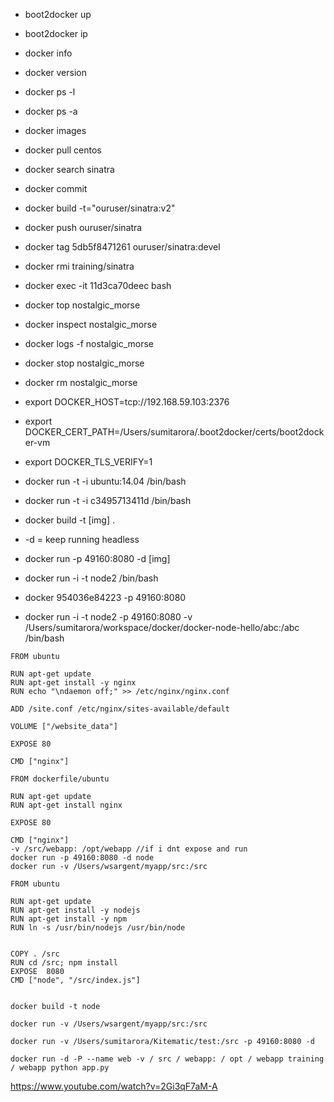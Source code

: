 * boot2docker up
* boot2docker ip
* docker info
* docker version
* docker ps -l
* docker ps -a


* docker images
* docker pull centos
* docker search sinatra
* docker commit
* docker build -t="ouruser/sinatra:v2"
* docker push ouruser/sinatra
* docker tag 5db5f8471261 ouruser/sinatra:devel
* docker rmi training/sinatra
* docker exec -it 11d3ca70deec bash

* docker top nostalgic_morse
* docker inspect nostalgic_morse
* docker logs -f nostalgic_morse
* docker stop nostalgic_morse
* docker rm nostalgic_morse

* export DOCKER_HOST=tcp://192.168.59.103:2376
* export DOCKER_CERT_PATH=/Users/sumitarora/.boot2docker/certs/boot2docker-vm
* export DOCKER_TLS_VERIFY=1

* docker run -t -i ubuntu:14.04 /bin/bash

* docker run -t -i c3495713411d /bin/bash

* docker build -t [img] .

* -d = keep running headless
* docker run -p 49160:8080 -d [img]

* docker run -i -t node2 /bin/bash

* docker 954036e84223 -p 49160:8080

* docker run -i -t node2 -p 49160:8080 -v /Users/sumitarora/workspace/docker/docker-node-hello/abc:/abc /bin/bash

```shell
FROM ubuntu

RUN apt-get update
RUN apt-get install -y nginx
RUN echo "\ndaemon off;" >> /etc/nginx/nginx.conf

ADD /site.conf /etc/nginx/sites-available/default

VOLUME ["/website_data"]

EXPOSE 80

CMD ["nginx"]
```

```shell
FROM dockerfile/ubuntu

RUN apt-get update
RUN apt-get install nginx

EXPOSE 80

CMD ["nginx"]
-v /src/webapp: /opt/webapp //if i dnt expose and run
docker run -p 49160:8080 -d node
docker run -v /Users/wsargent/myapp/src:/src
```


```shell
FROM ubuntu

RUN apt-get update
RUN apt-get install -y nodejs
RUN apt-get install -y npm
RUN ln -s /usr/bin/nodejs /usr/bin/node


COPY . /src
RUN cd /src; npm install
EXPOSE  8080
CMD ["node", "/src/index.js"]


docker build -t node

docker run -v /Users/wsargent/myapp/src:/src

docker run -v /Users/sumitarora/Kitematic/test:/src -p 49160:8080 -d

docker run -d -P --name web -v / src / webapp: / opt / webapp training / webapp python app.py
```

https://www.youtube.com/watch?v=2Gi3qF7aM-A
